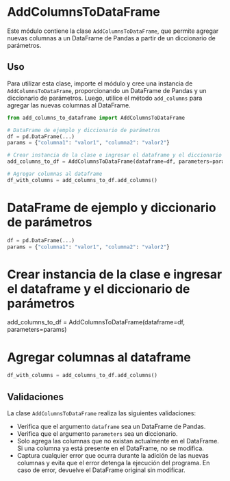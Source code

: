 # AddColumnsToDataFrame

Este módulo contiene la clase `AddColumnsToDataFrame`, que permite agregar nuevas columnas a un DataFrame de Pandas a partir de un diccionario de parámetros.

## Uso

Para utilizar esta clase, importe el módulo y cree una instancia de `AddColumnsToDataFrame`, proporcionando un DataFrame de Pandas y un diccionario de parámetros. Luego, utilice el método `add_columns` para agregar las nuevas columnas al DataFrame.

```python
from add_columns_to_dataframe import AddColumnsToDataFrame

# DataFrame de ejemplo y diccionario de parámetros
df = pd.DataFrame(...)
params = {"columna1": "valor1", "columna2": "valor2"}

# Crear instancia de la clase e ingresar el dataframe y el diccionario de parámetros
add_columns_to_df = AddColumnsToDataFrame(dataframe=df, parameters=params)

# Agregar columnas al dataframe
df_with_columns = add_columns_to_df.add_columns()

```

# DataFrame de ejemplo y diccionario de parámetros

```python
df = pd.DataFrame(...)
params = {"columna1": "valor1", "columna2": "valor2"}


```

# Crear instancia de la clase e ingresar el dataframe y el diccionario de parámetros

add_columns_to_df = AddColumnsToDataFrame(dataframe=df, parameters=params)

# Agregar columnas al dataframe

```python
df_with_columns = add_columns_to_df.add_columns()

```

## Validaciones

La clase `AddColumnsToDataFrame` realiza las siguientes validaciones:

* Verifica que el argumento `dataframe` sea un DataFrame de Pandas.
* Verifica que el argumento `parameters` sea un diccionario.
* Solo agrega las columnas que no existan actualmente en el DataFrame. Si una columna ya está presente en el DataFrame, no se modifica.
* Captura cualquier error que ocurra durante la adición de las nuevas columnas y evita que el error detenga la ejecución del programa. En caso de error, devuelve el DataFrame original sin modificar.
